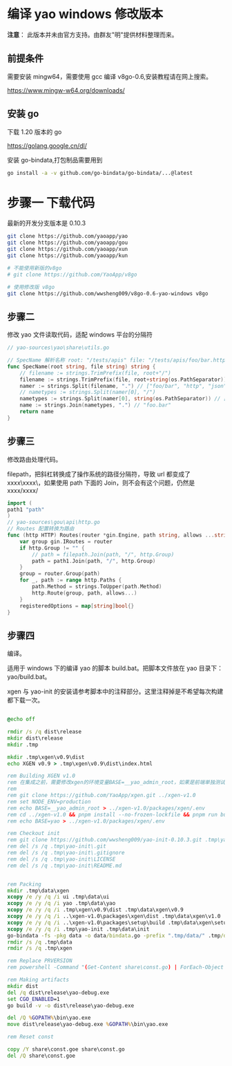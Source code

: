 # 编译 yao windows 修改版本

**注意**： 此版本并未由官方支持。由群友"明"提供材料整理而来。

## 前提条件

需要安装 mingw64，需要使用 gcc 编译 v8go-0.6,安装教程请在网上搜索。

https://www.mingw-w64.org/downloads/

## 安装 go

下载 1.20 版本的 go

https://golang.google.cn/dl/

安装 go-bindata,打包制品需要用到

```sh
go install -a -v github.com/go-bindata/go-bindata/...@latest

```

# 步骤一 下载代码

最新的开发分支版本是 0.10.3

```sh
git clone https://github.com/yaoapp/yao
git clone https://github.com/yaoapp/gou
git clone https://github.com/yaoapp/xun
git clone https://github.com/yaoapp/kun

# 不能使用新版的v8go
# git clone https://github.com/YaoApp/v8go

# 使用修改版 v8go
git clone https://github.com/wwsheng009/v8go-0.6-yao-windows v8go
```

## 步骤二

修改 yao 文件读取代码，适配 windows 平台的分隔符

```go
// yao-sources\yao\share\utils.go

// SpecName 解析名称 root: "/tests/apis" file: "/tests/apis/foo/bar.http.json"
func SpecName(root string, file string) string {
    // filename := strings.TrimPrefix(file, root+"/")
    filename := strings.TrimPrefix(file, root+string(os.PathSeparator)) // "foo/bar.http.json"
    namer := strings.Split(filename, ".") // ["foo/bar", "http", "json"]
    // nametypes := strings.Split(namer[0], "/")
    nametypes := strings.Split(namer[0], string(os.PathSeparator)) // ["foo", "bar"]
    name := strings.Join(nametypes, ".") // "foo.bar"
    return name
}
```

## 步骤三

修改路由处理代码。

filepath，把斜杠转换成了操作系统的路径分隔符，导致 url 都变成了 xxxx\xxxx\，如果使用 path 下面的 Join，则不会有这个问题，仍然是 xxxx/xxxx/

```go
import (
path1 "path"
)
// yao-sources\gou\api\http.go
// Routes 配置转换为路由
func (http HTTP) Routes(router *gin.Engine, path string, allows ...string) {
	var group gin.IRoutes = router
	if http.Group != "" {
		// path = filepath.Join(path, "/", http.Group)
        path = path1.Join(path, "/", http.Group)
	}
	group = router.Group(path)
	for _, path := range http.Paths {
		path.Method = strings.ToUpper(path.Method)
		http.Route(group, path, allows...)
	}
	registeredOptions = map[string]bool{}
}
```

## 步骤四

编译。

适用于 windows 下的编译 yao 的脚本 build.bat。把脚本文件放在 yao 目录下：yao/build.bat。

xgen 与 yao-init 的安装请参考脚本中的注释部分。这里注释掉是不希望每次构建都下载一次。

```bat

@echo off

rmdir /s /q dist\release
mkdir dist\release
mkdir .tmp

mkdir .tmp\xgen\v0.9\dist
echo XGEN v0.9 > .tmp\xgen\v0.9\dist\index.html

rem Building XGEN v1.0
rem 在集成之前，需要修改xgen的环境变量BASE=__yao_admin_root，如果是前端单独测试，设置BASE=yao，或是清空BASE设置
rem
rem git clone https://github.com/YaoApp/xgen.git ../xgen-v1.0
rem set NODE_ENV=production
rem echo BASE=__yao_admin_root > ../xgen-v1.0/packages/xgen/.env
rem cd ../xgen-v1.0 && pnpm install --no-frozen-lockfile && pnpm run build
rem echo BASE=yao > ../xgen-v1.0/packages/xgen/.env

rem Checkout init
rem git clone https://github.com/wwsheng009/yao-init-0.10.3.git .tmp\yao-init
rem del /s /q .tmp\yao-init\.git
rem del /s /q .tmp\yao-init\.gitignore
rem del /s /q .tmp\yao-init\LICENSE
rem del /s /q .tmp\yao-init\README.md


rem Packing
mkdir .tmp\data\xgen
xcopy /e /y /q /i ui .tmp\data\ui
xcopy /e /y /q /i yao .tmp\data\yao
xcopy /e /y /q /i .tmp\xgen\v0.9\dist .tmp\data\xgen\v0.9
xcopy /e /y /q /i ..\xgen-v1.0\packages\xgen\dist .tmp\data\xgen\v1.0
xcopy /e /y /q /i ..\xgen-v1.0\packages\setup\build .tmp\data\xgen\setup
xcopy /e /y /q /i .tmp\yao-init .tmp\data\init
go-bindata -fs -pkg data -o data/bindata.go -prefix ".tmp/data/" .tmp/data/...
rmdir /s /q .tmp\data
rmdir /s /q .tmp\xgen

rem Replace PRVERSION
rem powershell -Command "(Get-Content share\const.go) | ForEach-Object { $_ -replace 'const PRVERSION = \"DEV\"', 'const PRVERSION = \"${COMMIT}-${NOW}-debug\"' } | Set-Content share\const.go"

rem Making artifacts
mkdir dist
del /q dist\release\yao-debug.exe
set CGO_ENABLED=1
go build -v -o dist\release\yao-debug.exe

del /Q %GOPATH%\bin\yao.exe
move dist\release\yao-debug.exe %GOPATH%\bin\yao.exe

rem Reset const

copy /Y share\const.goe share\const.go
del /Q share\const.goe
```
